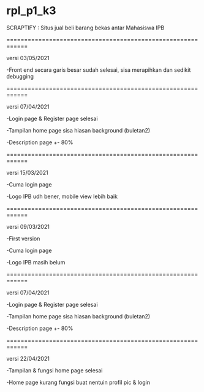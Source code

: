 # rpl_p1_k3
SCRAPTIFY : Situs jual beli barang bekas antar Mahasiswa IPB

============================================================

versi 03/05/2021

  -Front end secara garis besar sudah selesai, sisa merapihkan dan sedikit debugging

============================================================

versi 07/04/2021

  -Login page & Register page selesai

  -Tampilan home page sisa hiasan background (buletan2)

  -Description page +- 80%
  
============================================================

versi 15/03/2021

  -Cuma login page

  -Logo IPB udh bener, mobile view lebih baik
  
============================================================

versi 09/03/2021

  -First version

  -Cuma login page

  -Logo IPB masih belum

============================================================

versi 07/04/2021

  -Login page & Register page selesai
  
  -Tampilan home page sisa hiasan background (buletan2)
  
  -Description page +- 80%
  
  ============================================================

versi 22/04/2021

  -Tampilan & fungsi home page selesai
  
  -Home page kurang fungsi buat nentuin profil pic & login

